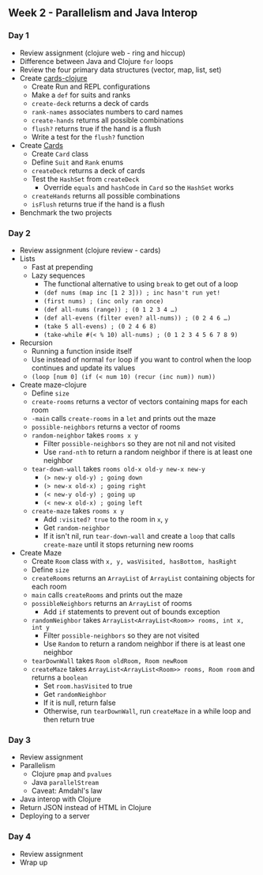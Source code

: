 ## Week 2 - Parallelism and Java Interop

### Day 1

* Review assignment (clojure web - ring and hiccup)
* Difference between Java and Clojure `for` loops
* Review the four primary data structures (vector, map, list, set)
* Create [cards-clojure](../projects/cards-clojure)
  * Create Run and REPL configurations
  * Make a `def` for suits and ranks
  * `create-deck` returns a deck of cards
  * `rank-names` associates numbers to card names
  * `create-hands` returns all possible combinations
  * `flush?` returns true if the hand is a flush
  * Write a test for the `flush?` function
* Create [Cards](../projects/Cards)
  * Create `Card` class
  * Define `Suit` and `Rank` enums
  * `createDeck` returns a deck of cards
  * Test the `HashSet` from `createDeck`
    * Override `equals` and `hashCode` in `Card` so the `HashSet` works
  * `createHands` returns all possible combinations
  * `isFlush` returns true if the hand is a flush
* Benchmark the two projects

### Day 2

* Review assignment (clojure review - cards)
* Lists
  * Fast at prepending
  * Lazy sequences
    * The functional alternative to using `break` to get out of a loop
    * `(def nums (map inc [1 2 3])) ; inc hasn't run yet!`
    * `(first nums) ; (inc only ran once)`
    * `(def all-nums (range)) ; (0 1 2 3 4 …)`
    * `(def all-evens (filter even? all-nums)) ; (0 2 4 6 …)`
    * `(take 5 all-evens) ; (0 2 4 6 8)`
    * `(take-while #(< % 10) all-nums) ; (0 1 2 3 4 5 6 7 8 9)`
* Recursion
  * Running a function inside itself
  * Use instead of normal `for` loop if you want to control when the loop continues and update its values
  * `(loop [num 0] (if (< num 10) (recur (inc num)) num))`
* Create maze-clojure
  * Define `size`
  * `create-rooms` returns a vector of vectors containing maps for each room
  * `-main` calls `create-rooms` in a `let` and prints out the maze
  * `possible-neighbors` returns a vector of rooms
  * `random-neighbor` takes `rooms x y`
    * Filter `possible-neighbors` so they are not nil and not visited
    * Use `rand-nth` to return a random neighbor if there is at least one neighbor
  * `tear-down-wall` takes `rooms old-x old-y new-x new-y`
    * `(> new-y old-y) ; going down`
    * `(> new-x old-x) ; going right`
    * `(< new-y old-y) ; going up`
    * `(< new-x old-x) ; going left`
  * `create-maze` takes `rooms x y`
    * Add `:visited? true` to the room in `x`, `y`
    * Get `random-neighbor`
    * If it isn't nil, run `tear-down-wall` and create a `loop` that calls `create-maze` until it stops returning new rooms
* Create Maze
  * Create `Room` class with `x, y, wasVisited, hasBottom, hasRight`
  * Define `size`
  * `createRooms` returns an `ArrayList` of `ArrayList` containing objects for each room
  * `main` calls `createRooms` and prints out the maze
  * `possibleNeighbors` returns an `ArrayList` of rooms
    * Add `if` statements to prevent out of bounds exception
  * `randomNeighbor` takes `ArrayList<ArrayList<Room>> rooms, int x, int y`
    * Filter `possible-neighbors` so they are not visited
    * Use `Random` to return a random neighbor if there is at least one neighbor
  * `tearDownWall` takes `Room oldRoom, Room newRoom`
  * `createMaze` takes `ArrayList<ArrayList<Room>> rooms, Room room` and returns a `boolean`
    * Set `room.hasVisited` to true
    * Get `randomNeighbor`
    * If it is null, return false
    * Otherwise, run `tearDownWall`, run `createMaze` in a while loop and then return true

### Day 3

* Review assignment
* Parallelism
  * Clojure `pmap` and `pvalues`
  * Java `parallelStream`
  * Caveat: Amdahl's law
* Java interop with Clojure
* Return JSON instead of HTML in Clojure
* Deploying to a server

### Day 4

* Review assignment
* Wrap up
